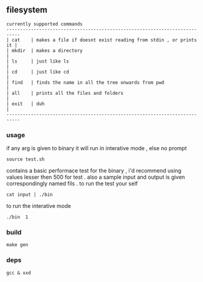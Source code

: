 ## filesystem



```
currently supported commands
---------------------------------------------------------------------------
| cat    | makes a file if doesnt exist reading from stdin , or prints it |
| mkdir  | makes a directory                                              |
| ls     | just like ls                                                   |
| cd     | just like cd                                                   |
| find   | finds the name in all the tree onwards from pwd                |
| all    | prints all the files and folders                               |
| exit   | duh                                                            |
---------------------------------------------------------------------------
```



### usage
if any arg is given to binary it will run in interative mode , else no prompt
``` 
source test.sh
```  
contains a basic performace test for the binary , i'd recommend 
using values lesser then 500 for test . also a sample input and output is given
correspondingly named fils  . to run the test your self 
```
cat input | ./bin 
```
to run the interative mode 
```
./bin  1
```

### build 
```
make gen
```

### deps
```
gcc & xxd 
```


